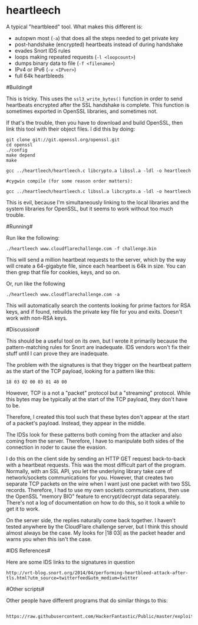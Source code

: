 heartleech
==========

A typical "heartbleed" tool. What makes this different is:

  - autopwn most (`-a`) that does all the steps needed to get private key
  - post-handshake (encrypted) heartbeats instead of during handshake
  - evades Snort IDS rules
  - loops making repeated requests (`-l <loopcount>`)
  - dumps binary data to file (`-f <filename>`)
  - IPv4 or IPv6 (`-v <IPver>`)
  - full 64k heartbleeds
  

#Building#

This is tricky. This uses the `ssl3_write_bytes()` function in order to send
heartbeats encrypted after the SSL handshake is complete. This function is
sometimes exported in OpenSSL libraries, and sometimes not.

If that's the trouble, then you have to download and build OpenSSL, then
link this tool with their object files. I did this by doing:

    git clone git://git.openssl.org/openssl.git
    cd openssl
    ./config
    make depend
    make

    gcc ../heartleech/heartleech.c libcrypto.a libssl.a -ldl -o heartleech
    
    #cygwin compile (for some reason order matters):

    gcc ../heartleech/heartleech.c libssl.a libcrypto.a -ldl -o heartleech

  
This is evil, because I'm simultaneously linking to the local libraries
and the system libraries for OpenSSL, but it seems to work without
too much trouble.


#Running#

Run like the following:

    ./heartleech www.cloudflarechallenge.com -f challenge.bin
  
This will send a million heartbeat requests to the server, which by the way will
create a 64-gigabyte file, since each heartbeet is 64k in size. You can then
grep that file for cookies, keys, and so on.

Or, run like the following

    ./heartleech www.cloudflarechallenge.com -a
    
This will automatically search the contents looking for prime factors for RSA
keys, and if found, rebuilds the private key file for you and exits. Doesn't
work with non-RSA keys.


#Discussion#

This should be a useful tool on its own, but I wrote it primarily because the
pattern-matching rules for Snort are inadequate. IDS vendors won't fix their
stuff until I can prove they are inadequate.

The problem with the signatures is that they trigger on the heartbeat pattern
as the start of the TCP payload, looking for a pattern like this:

    18 03 02 00 03 01 40 00

However, TCP is a not a "packet" protocol but a "streaming" protocol. While
this bytes may be typically at the start of the TCP payload, they don't have
to be.

Therefore, I created this tool such that these bytes don't appear at the
start of a packet's payload. Instead, they appear in the middle.

The IDSs look for these patterns both coming from the attacker and also
coming from the server. Therefore, I have to manipulate both sides of the 
connection in roder to cause the evasion.

I do this on the client side by sending an HTTP GET request back-to-back with
a heartbeat requests. This was the most difficult part of the program. Normally,
with an SSL API, you let the underlying library take care of network/sockets
communications for you. However, that creates two separate TCP packets on the
wire when I want just one packet with two SSL records. Therefore, I had to
use my own sockets communications, then use the OpenSSL "memory BIO" feature
to encrypt/decrypt data separately. There's not a log of documentation on how
to do this, so it took a while to get it to work.

On the server side, the replies naturally come back together. I haven't tested
anywhere by the CloudFlare challenge server, but I think this should almost
always be the case. My looks for |18 03| as the packet header and warns you
when this isn't the case.


#IDS References#

Here are some IDS links to the signatures in question

    http://vrt-blog.snort.org/2014/04/performing-heartbleed-attack-after-tls.html?utm_source=twitterfeed&utm_medium=twitter


#Other scripts#

Other people have different programs that do similar things to this:

      https://raw.githubusercontent.com/HackerFantastic/Public/master/exploits/heartbleed.c
